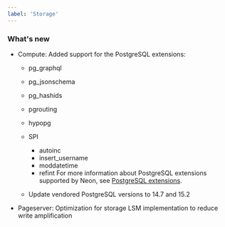 ```yaml
---
label: 'Storage'
---
```


### What's new

- Compute: Added support for the PostgreSQL extensions:
  - pg_graphql
  - pg_jsonschema
  - pg_hashids
  - pgrouting
  - hypopg
  - SPI
    - autoinc
    - insert_username
    - moddatetime
    - refint
  For more information about PostgreSQL extensions supported by Neon, see [PostgreSQL extensions](https://neon.tech/docs/reference/pg-extensions/).

  - Update vendored PostgreSQL versions to 14.7 and 15.2

- Pageserver: Optimization for storage LSM implementation to reduce write amplification

